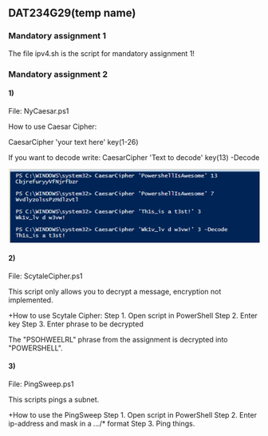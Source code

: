 ## DAT234G29(temp name)

### Mandatory assignment 1

The file ipv4.sh is the script for mandatory assignment 1!


### Mandatory assignment 2
#### 1)
File: NyCaesar.ps1

How to use Caesar Cipher: 

CaesarCipher 'your text here' key(1-26)

If you want to decode write: CaesarCipher 'Text to decode' key(13) -Decode

![alt text](https://github.com/ludakr1ss/DAT234G29/blob/master/CSmdecode.png)

#### 2)
File: ScytaleCipher.ps1

This script only allows you to decrypt a message, encryption not implemented.

+How to use Scytale Cipher:
Step 1. Open script in PowerShell
Step 2. Enter key
Step 3. Enter phrase to be decrypted

The "PSOHWEELRL" phrase from the assignment is decrypted into "POWERSHELL".

#### 3)
File: PingSweep.ps1

This scripts pings a subnet.

+How to use the PingSweep
Step 1. Open script in PowerShell
Step 2. Enter ip-address and mask in a *.*.*.*/* format
Step 3. Ping things.
